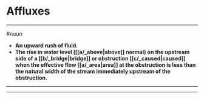 # Affluxes
---
#noun
- **An upward rush of fluid.**
- **The rise in water level ([[a/_above|above]] normal) on the upstream side of a [[b/_bridge|bridge]] or obstruction [[c/_caused|caused]] when the effective flow [[a/_area|area]] at the obstruction is less than the natural width of the stream immediately upstream of the obstruction.**
---
---
